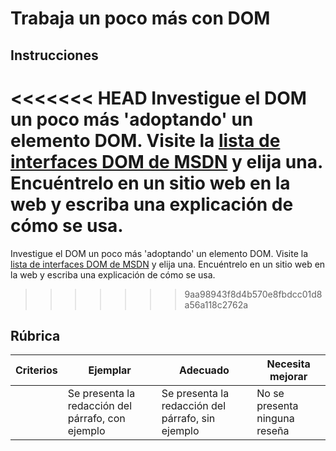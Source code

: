 # Trabaja un poco más con DOM

## Instrucciones

<<<<<<< HEAD
Investigue el DOM un poco más 'adoptando' un elemento DOM. Visite la [lista de interfaces DOM de MSDN](https://developer.mozilla.org/en-US/docs/Web/API/Document_Object_Model) y elija una. Encuéntrelo en un sitio web en la web y escriba una explicación de cómo se usa.
=======
Investigue el DOM un poco más 'adoptando' un elemento DOM. Visite la [lista de interfaces DOM de MSDN](https://developer.mozilla.org/docs/Web/API/Document_Object_Model) y elija una. Encuéntrelo en un sitio web en la web y escriba una explicación de cómo se usa.
>>>>>>> 9aa98943f8d4b570e8fbdcc01d8a56a118c2762a

## Rúbrica

| Criterios | Ejemplar | Adecuado | Necesita mejorar |
| -------- | --------------------------------------------- | ------------------------------------------------ | ----------------------- |
| | Se presenta la redacción del párrafo, con ejemplo | Se presenta la redacción del párrafo, sin ejemplo | No se presenta ninguna reseña |
